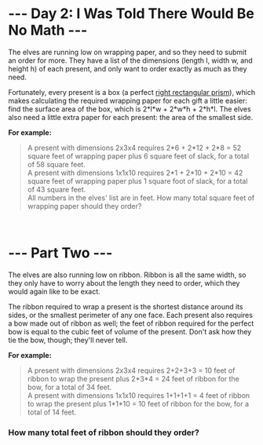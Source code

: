 # --- Day 2: I Was Told There Would Be No Math ---
The elves are running low on wrapping paper, and so they need to submit an order for more. They have a list of the dimensions (length l, width w, and height h) of each present, and only want to order exactly as much as they need.

Fortunately, every present is a box (a perfect [right rectangular prism](https://en.wikipedia.org/wiki/Cuboid#Rectangular_cuboid)), which makes calculating the required wrapping paper for each gift a little easier: find the surface area of the box, which is 2\*l\*w + 2\*w\*h + 2\*h\*l. The elves also need a little extra paper for each present: the area of the smallest side.

**For example:**

> A present with dimensions 2x3x4 requires 2\*6 + 2\*12 + 2\*8 = 52 square feet of wrapping paper plus 6 square feet of slack, for a total of 58 square feet.  
> A present with dimensions 1x1x10 requires 2\*1 + 2\*10 + 2\*10 = 42 square feet of wrapping paper plus 1 square foot of slack, for a total of 43 square feet.  
> All numbers in the elves' list are in feet. How many total square feet of wrapping paper should they order?

<br>

# --- Part Two ---
The elves are also running low on ribbon. Ribbon is all the same width, so they only have to worry about the length they need to order, which they would again like to be exact.

The ribbon required to wrap a present is the shortest distance around its sides, or the smallest perimeter of any one face. Each present also requires a bow made out of ribbon as well; the feet of ribbon required for the perfect bow is equal to the cubic feet of volume of the present. Don't ask how they tie the bow, though; they'll never tell.

**For example:**

> A present with dimensions 2x3x4 requires 2+2+3+3 = 10 feet of ribbon to wrap the present plus 2\*3\*4 = 24 feet of ribbon for the bow, for a total of 34 feet.  
> A present with dimensions 1x1x10 requires 1+1+1+1 = 4 feet of ribbon to wrap the present plus 1\*1\*10 = 10 feet of ribbon for the bow, for a total of 14 feet.

### How many total feet of ribbon should they order?

